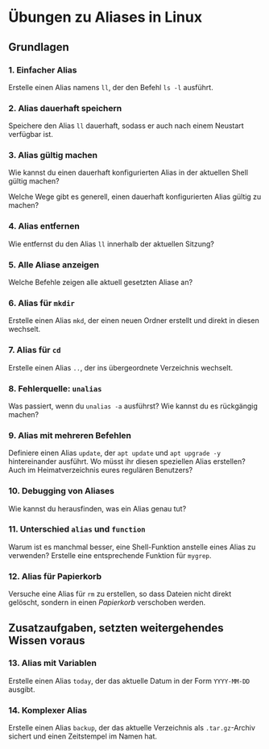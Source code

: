 # Übungen zu Aliases in Linux

## Grundlagen

### 1. Einfacher Alias
Erstelle einen Alias namens `ll`, der den Befehl `ls -l` ausführt.

### 2. Alias dauerhaft speichern
Speichere den Alias `ll` dauerhaft, sodass er auch nach einem Neustart verfügbar ist.

### 3. Alias gültig machen
Wie kannst du einen dauerhaft konfigurierten Alias in der aktuellen Shell gültig machen?

Welche Wege gibt es generell, einen dauerhaft konfigurierten Alias gültig zu machen?

### 4. Alias entfernen
Wie entfernst du den Alias `ll` innerhalb der aktuellen Sitzung?

### 5. Alle Aliase anzeigen
Welche Befehle zeigen alle aktuell gesetzten Aliase an?

### 6. Alias für `mkdir`
Erstelle einen Alias `mkd`, der einen neuen Ordner erstellt und direkt in diesen wechselt.

### 7. Alias für `cd`
Erstelle einen Alias `..`, der ins übergeordnete Verzeichnis wechselt.

### 8. Fehlerquelle: `unalias`
Was passiert, wenn du `unalias -a` ausführst? Wie kannst du es rückgängig machen?

### 9. Alias mit mehreren Befehlen
Definiere einen Alias `update`, der `apt update` und `apt upgrade -y` hintereinander ausführt. Wo müsst ihr diesen speziellen Alias erstellen? Auch im Heimatverzeichnis eures regulären Benutzers?

### 10. Debugging von Aliases
Wie kannst du herausfinden, was ein Alias genau tut?

### 11. Unterschied `alias` und `function`
Warum ist es manchmal besser, eine Shell-Funktion anstelle eines Alias zu verwenden? Erstelle eine entsprechende Funktion für `mygrep`.

### 12. Alias für Papierkorb
Versuche eine Alias für `rm` zu erstellen, so dass Dateien nicht direkt gelöscht, sondern in einen *Papierkorb* verschoben werden.

## Zusatzaufgaben, setzten weitergehendes Wissen voraus

### 13. Alias mit Variablen
Erstelle einen Alias `today`, der das aktuelle Datum in der Form `YYYY-MM-DD` ausgibt.

### 14. Komplexer Alias
Erstelle einen Alias `backup`, der das aktuelle Verzeichnis als `.tar.gz`-Archiv sichert und einen Zeitstempel im Namen hat.

